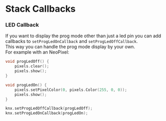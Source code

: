 # Stack Callbacks

### LED Callback
If you want to display the prog mode other than just a led pin you can add callbacks to `setProgLedOnCallback` and `setProgLedOffCallback`.  
This way you can handle the prog mode display by your own.  
For example with an NeoPixel:
```C++
void progLedOff() {
    pixels.clear();
    pixels.show();
}

void progLedOn() {
    pixels.setPixelColor(0, pixels.Color(255, 0, 0));
    pixels.show();
}

knx.setProgLedOffCallback(progLedOff);
knx.setProgLedOnCallback(progLedOn);
```

